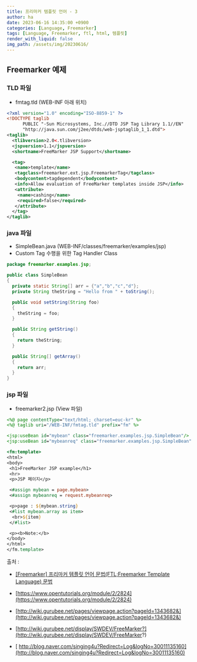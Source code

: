 ```yaml
---
title: 프리마커 템플릿 언어 - 3
author: ha
date: 2023-06-16 14:35:00 +0900
categories: [Language, Freemarker]
tags: [Language, Freemarker, ftl, html, 템플릿]
render_with_liquid: false
img_path: /assets/img/20230616/
---
```


## Freemarker 예제

### TLD 파일

- fmtag.tld (WEB-INF 아래 위치)

```xml
<?xml version="1.0" encoding="ISO-8859-1" ?>
<!DOCTYPE taglib
      PUBLIC "-Sun Microsystems, Inc.//DTD JSP Tag Library 1.1//EN"
      "http://java.sun.com/j2ee/dtds/web-jsptaglib_1_1.dtd">
<taglib>
  <tlibversion>2.0<.tlibversion>
  <jspversion>1.1</jspversion>
  <shortname>FreeMarker JSP Support</shortname>

  <tag>
   <name>template</name>
   <tagclass>freemarker.ext.jsp.FreemarkerTag</tagclass>
   <bodycontent>tagdependent</bodycontent>
   <info>Allow evaluation of FreeMarker templates inside JSP</info>
   <attribute>
    <name>cashing</name>
    <required>false</required>
   </attribute>
  </tag>
</taglib>
```

### java 파일

- SimpleBean.java (WEB-INF/classes/freemarker/examples/jsp)
- Custom Tag 수행을 위한 Tag Handler Class

```java
package freemarker.examples.jsp;

public class SimpleBean
{
  private static String[] arr = {"a","b","c","d"};
  private String theString = "Hello from " + toString();

  public void setString(String foo)
  {
    theString = foo;
  }

  public String getString()
  {
    return theString;
  }

  public String[] getArray()
  {
    return arr;
  }
}
```

### jsp 파일

- freemarker2.jsp (View 파일)

```jsp
<%@ page contentType="text/html; charset=euc-kr" %>
<%@ taglib uri="/WEB-INF/fmtag.tld" prefix="fm" %>

<jsp:useBean id="mybean" class="freemarker.examples.jsp.SimpleBean"/>
<jsp:useBean id="mybeanreq" class="freemarker.examples.jsp.SimpleBean" scope="request" />

<fm:template>
<html>
<body>
 <h1>FreeMarker JSP example</h1>
 <hr>
 <p>JSP 페이지</p>

 <#assign mybean = page.mybean>
 <#assign mybeanreq = request.mybeanreq>

 <p>page : ${mybean.string}
 <#list mybean.array as item>
  <br>${item}
 </#list>

 <p><b>Note:</b>
</body>
</html>
</fm.template>
```

출처 :

- [[Freemarker] 프리마커 템플릿 언어 문법(FTL;Freemarker Template Language) 문법](https://soft.plusblog.co.kr/99)

- [https://www.opentutorials.org/module/2/2824](https://www.opentutorials.org/module/2/2824)

- [http://wiki.gurubee.net/pages/viewpage.action?pageId=1343682&](http://wiki.gurubee.net/pages/viewpage.action?pageId=1343682&)

- [http://wiki.gurubee.net/display/SWDEV/FreeMarker?](http://wiki.gurubee.net/display/SWDEV/FreeMarker?)

- [ http://blog.naver.com/singing4u?Redirect=Log&logNo=30011135160](http://blog.naver.com/singing4u?Redirect=Log&logNo=30011135160)
